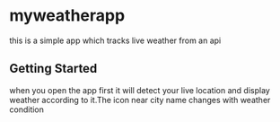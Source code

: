# myweatherapp

this is a simple app which tracks live weather from an api

## Getting Started

when you open the app first it will detect your live location and display weather according to it.The icon near city name changes with weather condition

